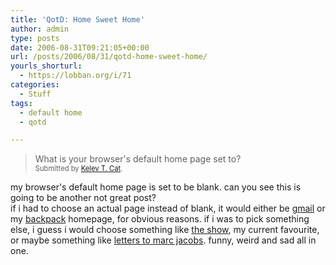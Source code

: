 ```yaml
---
title: 'QotD: Home Sweet Home'
author: admin
type: posts
date: 2006-08-31T09:21:05+00:00
url: /posts/2006/08/31/qotd-home-sweet-home/
yourls_shorturl:
  - https://lobban.org/i/71
categories:
  - Stuff
tags:
  - default home
  - qotd

---
```

> What is your browser's default home page set to?  
> <span style="font-size: 0.8em">Submitted by <a class="enclosure-inline-user" href="http://kelevcat.vox.com/">Kelev T. Cat</a>.</span>

my browser's default home page is set to be blank. can you see this is going to be another not great post?  
if i had to choose an actual page instead of blank, it would either be [gmail][1] or my [backpack][2] homepage, for obvious reasons. if i was to pick something else, i guess i would choose something like [the show][3], my current favourite, or maybe something like [letters to marc jacobs][4]. funny, weird and sad all in one.

 [1]: http://gmail.com
 [2]: http://www.backpackit.com
 [3]: http://www.zefrank.com/theshow/
 [4]: http://letterstomarcjacobs.blogspot.com/